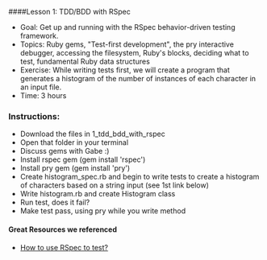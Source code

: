 ####Lesson 1: TDD/BDD with RSpec

- Goal: Get up and running with the RSpec behavior-driven testing framework.
- Topics: Ruby gems, "Test-first development", the pry interactive debugger, accessing the filesystem, Ruby's blocks, deciding what to test, fundamental Ruby data structures
- Exercise: While writing tests first, we will create a program that generates a histogram of the number of instances of each character in an input file.
- Time: 3 hours

### Instructions:
- Download the files in 1_tdd_bdd_with_rspec
- Open that folder in your terminal
- Discuss gems with Gabe :)
- Install rspec gem (gem install 'rspec')
- Install pry gem (gem install 'pry')
- Create histogram_spec.rb and begin to write tests to create a histogram of characters based on a string input (see 1st link below)
- Write histogram.rb and create Histogram class
- Run test, does it fail?
- Make test pass, using pry while you write method

#### Great Resources we referenced
- [How to use RSpec to test?](https://github.com/rspec/rspec-core)